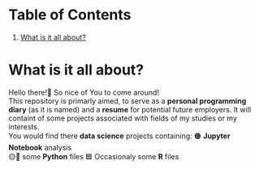 # Table of Contents
1. [What is it all about?](#intro)

# What is it all about?
Hello there!:wave: So nice of You to come around!  
This repository is primarly aimed, to serve as a **personal programming diary** (as it is named) and a **resume** for potential future employers. It will containt of some projects associated with fields of my studies or my interests.  
You would find there **data science** projects containing:
:orange_circle: **Jupyter Notebook** analysis  
:yellow_circle::large_blue_circle: some **Python** files
:blue_square: Occasionaly some **R** files
